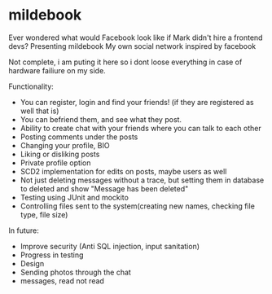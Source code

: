 # mildebook
Ever wondered what would Facebook look like if Mark didn't hire a frontend devs? Presenting mildebook
My own social network inspired by facebook

Not complete, i am puting it here so i dont loose everything in case of hardware failiure on my side.

Functionality:
- You can register, login and find your friends! (if they are registered as well that is)
- You can befriend them, and see what they post.
- Ability to create chat with your friends where you can talk to each other
- Posting comments under the posts
- Changing your profile, BIO
- Liking or disliking posts
- Private profile option
- SCD2 implementation for edits on posts,  maybe users as well
- Not just deleting messages without a trace, but setting them in database to deleted and show "Message has been deleted"
- Testing using JUnit and mockito
- Controlling files sent to the system(creating new names, checking file type, file size)

In future:
- Improve security (Anti SQL injection, input sanitation)
- Progress in testing
- Design
- Sending photos through the chat
- messages, read not read
